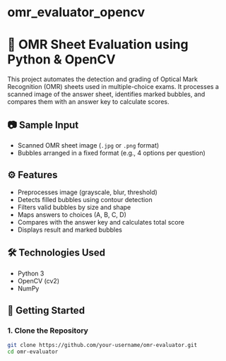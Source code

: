# omr_evaluator_opencv

# 📝 OMR Sheet Evaluation using Python & OpenCV

This project automates the detection and grading of Optical Mark Recognition (OMR) sheets used in multiple-choice exams. It processes a scanned image of the answer sheet, identifies marked bubbles, and compares them with an answer key to calculate scores.

## 📷 Sample Input
- Scanned OMR sheet image (`.jpg` or `.png` format)
- Bubbles arranged in a fixed format (e.g., 4 options per question)

## ⚙️ Features
- Preprocesses image (grayscale, blur, threshold)
- Detects filled bubbles using contour detection
- Filters valid bubbles by size and shape
- Maps answers to choices (A, B, C, D)
- Compares with the answer key and calculates total score
- Displays result and marked bubbles

## 🛠 Technologies Used
- Python 3
- OpenCV (cv2)
- NumPy

## 🚀 Getting Started

### 1. Clone the Repository
```bash
git clone https://github.com/your-username/omr-evaluator.git
cd omr-evaluator
